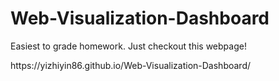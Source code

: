 # Web-Visualization-Dashboard
<p>Easiest to grade homework. Just checkout this webpage!</p>
https://yizhiyin86.github.io/Web-Visualization-Dashboard/